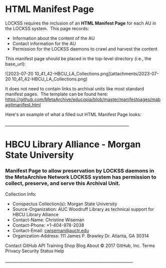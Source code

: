 HTML Manifest Page
==================

LOCKSS requires the inclusion of an **HTML Manifest Page** for each AU in the LOCKSS system.  This page records:

* Information about the content of the AU
* Contact information for the AU
* Permission for the LOCKSS daemons to crawl and harvest the content

This manifest page should be placed in the top-level directory (i.e., the base\_url):

![2023-07-20 10_41_42-HBCU_LA_Collections.png](attachments/2023-07-20 10_41_42-HBCU_LA_Collections.png)

It does not need to contain links to archival units like most standard manifest pages.  The template can be found here: <https://github.com/MetaArchive/educopia/blob/master/manifestpages/mabagitmanifest.html>

Here's an example of what a filled out HTML Manifest Page looks:

\_\_\_\_\_\_\_\_\_\_\_\_\_\_\_\_\_\_\_\_\_\_\_\_\_\_\_\_\_\_\_\_\_\_\_\_\_\_\_\_\_\_\_\_\_\_\_\_\_\_\_\_\_\_\_\_\_\_\_\_\_\_

HBCU Library Alliance - Morgan State University
===============================================

###  Manifest Page to allow preservation by LOCKSS daemons in the MetaArchive Network  LOCKSS system has permission to collect, preserve, and serve this Archival Unit.

Collection Info:

* Conspectus Collection(s): Morgan State University
* Source-Organization: AUC Woodruff Library as technical support for HBCU Library Alliance
* Contact-Name: Christine Wiseman
* Contact-Phone: +1-404-978-2038
* Contact-Email: [cwiseman@auctr.edu](mailto:cwiseman@auctr.edu)
* Organization-Address: 111 James P. Brawley Dr. Atlanta, GA 30314

  


Contact GitHub API Training Shop Blog About © 2017 GitHub, Inc. Terms Privacy Security Status Help

  


\_\_\_\_\_\_\_\_\_\_\_\_\_\_\_\_\_\_\_\_\_\_\_\_\_\_\_\_\_\_\_\_\_\_\_\_\_\_\_\_\_\_\_\_\_\_\_\_\_\_\_\_\_\_\_\_\_\_\_\_\_\_\_\_

